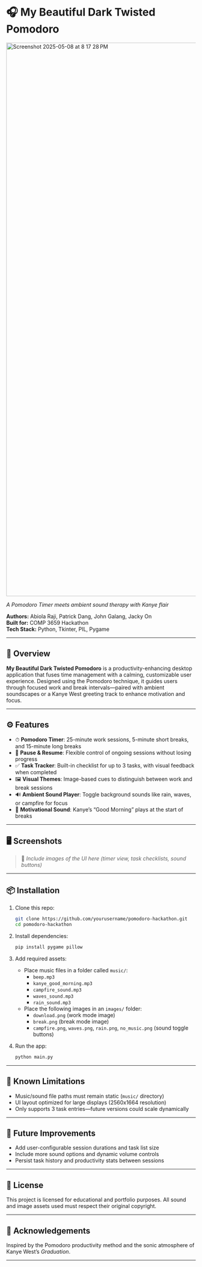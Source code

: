 
# 🎧 My Beautiful Dark Twisted Pomodoro

<img width="1470" alt="Screenshot 2025-05-08 at 8 17 28 PM" src="https://github.com/user-attachments/assets/9e4b29b0-5514-4832-bbbd-8732845bae6c" />

_A Pomodoro Timer meets ambient sound therapy with Kanye flair_

**Authors:** Abiola Raji, Patrick Dang, John Galang, Jacky On  
**Built for:** COMP 3659 Hackathon  
**Tech Stack:** Python, Tkinter, PIL, Pygame

---

## 🧠 Overview

**My Beautiful Dark Twisted Pomodoro** is a productivity-enhancing desktop application that fuses time management with a calming, customizable user experience. Designed using the Pomodoro technique, it guides users through focused work and break intervals—paired with ambient soundscapes or a Kanye West greeting track to enhance motivation and focus.

---

## ⚙️ Features

- ⏱ **Pomodoro Timer**: 25-minute work sessions, 5-minute short breaks, and 15-minute long breaks
- 🛑 **Pause & Resume**: Flexible control of ongoing sessions without losing progress
- ✅ **Task Tracker**: Built-in checklist for up to 3 tasks, with visual feedback when completed
- 🖼 **Visual Themes**: Image-based cues to distinguish between work and break sessions
- 🔊 **Ambient Sound Player**: Toggle background sounds like rain, waves, or campfire for focus
- 🎵 **Motivational Sound**: Kanye’s “Good Morning” plays at the start of breaks

---

## 🖥️ Screenshots

> 📸 _Include images of the UI here (timer view, task checklists, sound buttons)_

---

## 📦 Installation

1. Clone this repo:
   ```bash
   git clone https://github.com/yourusername/pomodoro-hackathon.git
   cd pomodoro-hackathon
   ```

2. Install dependencies:
   ```bash
   pip install pygame pillow
   ```

3. Add required assets:
   - Place music files in a folder called `music/`:
     - `beep.mp3`
     - `kanye_good_morning.mp3`
     - `campfire_sound.mp3`
     - `waves_sound.mp3`
     - `rain_sound.mp3`
   - Place the following images in an `images/` folder:
     - `download.png` (work mode image)
     - `break.png` (break mode image)
     - `campfire.png`, `waves.png`, `rain.png`, `no_music.png` (sound toggle buttons)

4. Run the app:
   ```bash
   python main.py
   ```

---

## 🚧 Known Limitations

- Music/sound file paths must remain static (`music/` directory)
- UI layout optimized for large displays (2560x1664 resolution)
- Only supports 3 task entries—future versions could scale dynamically

---

## 🚀 Future Improvements

- Add user-configurable session durations and task list size
- Include more sound options and dynamic volume controls
- Persist task history and productivity stats between sessions

---

## 📜 License

This project is licensed for educational and portfolio purposes. All sound and image assets used must respect their original copyright.

---

## 🙌 Acknowledgements

Inspired by the Pomodoro productivity method and the sonic atmosphere of Kanye West’s _Graduation_.

---
